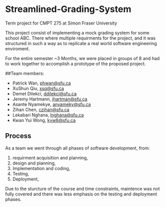 Streamlined-Grading-System
==========================

Term project for CMPT 275 at Simon Fraser University

This project consist of implementing a mock grading system for some school ABC. 
There where multiple requirments for the project, and it was structured in such a way as to 
replicate a real world software engineering enviroment. 

For the entire semester ~3 Months, we were placed in groups of 8 and had to work together to accomplish 
a prototype of the proposed project. 

##Team members: 
* Patrick Wan,  phwan@sfu.ca
* XuShun Qiu,  xsq@sfu.ca
* Demet Dilekci, ddilekci@sfu.ca
* Jeremy Hartmann, jhartman@sfu.ca
* Asante Nyamekye, anyameky@sfu.ca
* Zihan Chen, czihan@sfu.ca
* Lekabari Nghana, lnghana@sfu.ca
* Kwan Yui Wong, kyw6@sfu.ca

## Process
As a team we went through all phases of software development, from: 
<ol>
<li>requirment acquisition and planning, </li>
<li>design and planning, </li>
<li>Implementation and coding, </li>
<li>Testing, </li>
<li>Deployment, </li>
</ol>
Due to the sturcture of the course and time constraints, maintence was not fully covered and there was less emphasis
on the testing and deployment phases.

